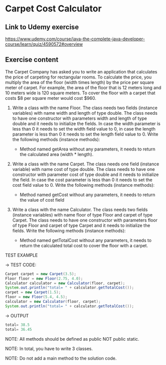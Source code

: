 # Carpet Cost Calculator
## Link to Udemy exercise
https://www.udemy.com/course/java-the-complete-java-developer-course/learn/quiz/4590572#overview
## Exercise content

The Carpet Company has asked you to write an application that calculates the price of carpeting for rectangular rooms. To calculate the price, you multiply the area of the floor (width times length) by the price per square meter of carpet. For example, the area of the floor that is 12 meters long and 10 meters wide is 120 square meters. To cover the floor with a carpet that costs $8 per square meter would cost $960.

1.  Write a class with the name Floor. The class needs two fields (instance variables) with name width and length of type double. 
    The class needs to have one constructor with parameters width and length of type double and it needs to initialize the fields.
    In case the width parameter is less than 0 it needs to set the width field value to 0, in case the length parameter is less than 0 it needs to set the length field value to 0.
    Write the following methods (instance methods):
    * Method named getArea without any parameters, it needs to return the calculated area (width * length).

2.  Write a class with the name Carpet. The class needs one field (instance variable) with name cost of type double. 
    The class needs to have one constructor with parameter cost of type double and it needs to initialize the field. 
    In case the cost parameter is less than 0 it needs to set the cost field value to 0.
    Write the following methods (instance methods):

    * Method named getCost without any parameters, it needs to return the value of cost field

3.  Write a class with the name Calculator. The class needs two fields (instance variables) with name floor of type Floor and carpet of type Carpet. 
    The class needs to have one constructor with parameters floor of type Floor and carpet of type Carpet and it needs to initialize the fields.
    Write the following methods (instance methods):

    * Method named getTotalCost without any parameters, it needs to return the calculated total cost to cover the floor with a carpet.


TEST EXAMPLE

→ TEST CODE:

``` java
Carpet carpet = new Carpet(3.5);
Floor floor = new Floor(2.75, 4.0);
Calculator calculator = new Calculator(floor, carpet);
System.out.println("total= " + calculator.getTotalCost());
carpet = new Carpet(1.5);
floor = new Floor(5.4, 4.5);
calculator = new Calculator(floor, carpet);
System.out.println("total= " + calculator.getTotalCost());
```

→ OUTPUT

``` java
total= 38.5
total= 36.45
```

NOTE: All methods should be defined as public NOT public static.

NOTE: In total, you have to write 3 classes.

NOTE: Do not add a main method to the solution code.